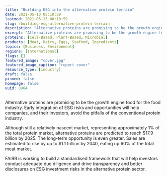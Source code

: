 ```yaml
---
title: "Building ESG into the alternative protein terrain"
date: 2021-05-13 08:10:59
lastmod: 2021-05-13 08:10:59
slug: /building-esg-alternative-protein-terrain
description: "Alternative proteins are promising to be the growth engine food for the food industry. Early integration of ESG risks and opportunities will help companies, and their investors, avoid the pitfalls of the conventional protein industry.Although still a relatively nascent market, representing approximately 1% of the total protein market, alternative proteins are predicted to reach $17.9 billion by 2025. The long-term opportunity is even greater. Sales are estimated to rise by up to $1.1 trillion by 2040, eating up 60% of the total meat market."
excerpt: "Alternative proteins are promising to be the growth engine food for the food industry. Early integration of ESG risks and opportunities will help companies, and their investors, avoid the pitfalls of the conventional protein industry.Although still a relatively nascent market, representing approximately 1% of the total protein market, alternative proteins are predicted to reach $17.9 billion by 2025. The long-term opportunity is even greater. Sales are estimated to rise by up to $1.1 trillion by 2040, eating up 60% of the total meat market."
proteins: [Cell-Based, Plant-Based, Microbial]
products: [Meat, Dairy, Eggs, Seafood, Ingredients]
topics: [Business, Environment]
regions: [International]
flags: []
featured_image: "cover.jpg"
featured_image_caption: "report cover"
resource_type: [industry]
draft: false
pinned: false
homepage: false
uuid: 8964
---
```

Alternative proteins are promising to be the growth engine food for the
food industry. Early integration of ESG risks and opportunities will
help companies, and their investors, avoid the pitfalls of the
conventional protein industry.

Although still a relatively nascent market, representing approximately
1% of the total protein market, alternative proteins are predicted to
reach \$17.9 billion by 2025. The long-term opportunity is even greater.
Sales are estimated to rise by up to \$1.1 trillion by 2040, eating up
60% of the total meat market.

FAIRR is working to build a standardised framework that will help
investors conduct adequate due diligence and drive transparency and
better disclosures on ESG investment risks in the alternative protein
sector.
